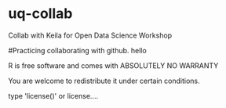 # uq-collab
Collab with Keila for Open Data Science Workshop

#Practicing collaborating with github.
hello

R is free software and comes with ABSOLUTELY NO WARRANTY

You are welcome to redistribute it under certain conditions.

type 'license()' or license.... 